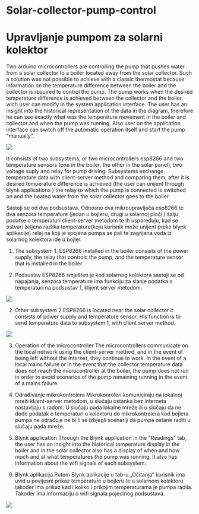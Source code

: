 # Solar-collector-pump-control
# Upravljanje pumpom za solarni kolektor 

Two arduino microcontrollers are controlling the pump that pushes water from a solar collector to a boiler located away from the solar collector. Such a solution was not possible to achieve with a classic thermostat because information on the temperature difference between the boiler and the collector is required to control the pump.  The pump works when the desired temperature difference is achieved between the collector and the boiler, wich user can modify in the system application interface. The user has an insight into the historical representation of the data in the diagram, therefore he can see exactly what was the temperature movement in the boiler and collector and when the pump was running.  Also user on the application interface can switch off the automatic operation itself and start the pump "manually".


![](Images/IMG_2178.jpg)

It consists of two subsystems, or two microcontrollers esp8266 and two temperature sensors (one in the boiler, the other in the solar panel), two voltage suply and relay for pump driving.  Subsystems exchange temperature data with client-server method and comparing them, after it is desired temperature difference is achieved (the user can unijent through blynk applications ) the relay to which the pump is connected is switched on and the heated water from the solar collector goes to the boiler.

Sastoji se od dva podsustava. Odnosno dva mikroupravljača esp8266 te dva senzora temperature (jedan u bojleru, drugi u solarnoj ploči ) šalju podatke o temperaturi client-server metodom te ih uspoređuju, kad se ostvari željena razlika temperature(koju korisnik može unijent preko blynk aplikacije) relej na koji je spojena  pumpa se pali te zagrijana voda iz solarnog kolektora ide u bojler. 

1. The subsystem 1. ESP8266 installed in the boiler consists of the power supply, the relay that controls the pump, and the temperature sensor that is installed in the boiler.
 
1.	Podsustav ESP8266 smješten je kod solarnog kolektora sastoji se od napajanja, senzora temperature  ima funkciju za slanje podatka o temperaturi na podsustav 1, klijent server metodom.

![](Images/IMG_4781.jpg)

2. Other subsystem 2.ESP8266 is located near the solar collector it consists of power supply and temperature sensor. His function is to send temperature data to subsystem 1, with client server method.

![](Images/IMG_2182.jpg)

3. Operation of the microcontroller
The microcontrollers communicate on the local network using the client-server method, and in the event of being left without the Internet, they continue to work. In the event of a local mains failure or in the event that the collector temperature data does not reach the microcontroller at the boiler, the pump does not run in order to avoid scenarios of the pump remaining running in the event of a mains failure.

3.	Odrađivanje mikrokontrolera
Mikrokonroleri komuniciraju na lokalnoj mreži klijent-server metodom, u slučaju ostanka bez interneta nastavljaju s radom. U slučaju pada lokalne mreže ili u slučaju da ne dođe podatak o temperaturi u kolektoru do mikrokontrolera kod bojlera pumpa ne odrađuje ne bi li se izbjegli scenariji da pumpa ostane raditi u slučaju pada mreže.  

4. Blynk application
Through the Blynk application in the "Readings" tab, the user has an insight into the historical temperature display in the boiler and in the solar collector also has a display of when and how much and at what temperatures the pump was running. It also has information about the wifi signals of each subsystem.

4.	Blynk aplikacija
Putem Blynk aplikacije  u tab-u „Očitanja“ korisnik ima uvid u povijesni prikaz temperature u bojleru te u solarnom kolektoru također ima prikaz  kad i koliko i prikojim temperaturama je pumpa radila.  Također ima informaciju o wifi signala pojedinog podsustava.

![](Images/WhatsApp%20Image%202021-01-11%20at%2012.42.48.jpeg)


